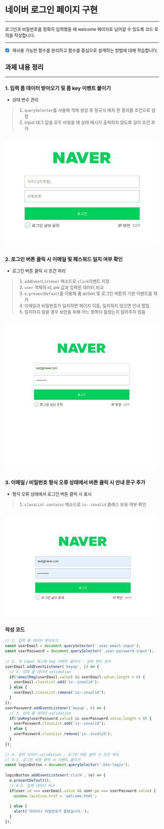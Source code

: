 # 네이버 로그인 페이지 구현

---

로그인과 비밀번호를 정확히 입력했을 때 welcome 페이지로 넘어갈 수 있도록 코드 로직을 작성합니다.


---
- [x] 재사용 가능한 함수를 분리하고 함수를 중심으로 설계하는 방법에 대해 학습합니다.



## 과제 내용 정리
---
### 1. 입력 폼 데이터 받아오기 및 폼 key 이벤트 붙이기
*  상태 변수 관리
> 1. `querySelector`를 사용해 객체 생성 후 정규식 매치 한 결과를 조건으로 설정 <br />
> 2. input 태그 값을 모두 비웠을 때 상태 메시지 출력하지 않도록 길이 조건 추가

![커밋1](./screenshot/1.gif)
---
### 2. 로그인 버튼 클릭 시 이메일 및 패스워드 일치 여부 확인
* 로그인 버튼 클릭 시 조건 처리
> 1. `addEventListener` 메소드로 `click`이벤트 지정 <br />
> 2. `user` 객체의 id, pw 값과 입력된 데이터 비교 <br />
> 3. `e.preventDefault`를 이용해 폼 action 및 로그인 버튼의 기본 이벤트를 제거 <br />
> 4. 이메일과 비밀번호가 일치하면 페이지 이동, 일치하지 않으면 안내 팝업 <br />
> 5. 일치하지 않을 경우 보안을 위해 어느 항목이 틀렸는지 알려주지 않음 <br />

![커밋2](./screenshot/2.gif)
---
### 3. 이메일 / 비밀번호 형식 오류 상태에서 버튼 클릭 시 안내 문구 추가
* 형식 오류 상태에서 로그인 버튼 클릭 시 표시
> 1. `classList.contains` 메소드로 `is--invalid` 클래스 보유 여부 확인 <br />

![커밋3](./screenshot/3.gif)
---

### 작성 코드
```js
// 1. 입력 폼 데이터 받아오기
const userEmail = document.querySelector('.user-email-input');
const userPassword = document.querySelector('.user-password-input');

// 2. 각 input 태그에 key 이벤트 붙이기 : 상태 변수 관리
userEmail.addEventListener('keyup', () => {
  // 3. 입력 폼 데이터 validation
  if(!emailReg(userEmail.value) && userEmail.value.length > 0) {
    userEmail.classList.add('is--invalid');
  } else {
    userEmail.classList.remove('is--invalid');
  }
});
userPassword.addEventListener('keyup', () => {
  // 3. 입력 폼 데이터 validation
  if(!pwReg(userPassword.value) && userPassword.value.length > 0) {
    userPassword.classList.add('is--invalid');
  } else {
    userPassword.classList.remove('is--invalid');
  }
});

// 4. 입력 데이터 validation : 로그인 버튼 클릭 시 조건 처리
// 4-1. 로그인 버튼 클릭 시 이벤트 붙이기
const loginButton = document.querySelector('.btn-login');

loginButton.addEventListener('click', (e) => {
  e.preventDefault();
  // 4-2. 입력 데이터 비교
  if(user.id === userEmail.value && user.pw === userPassword.value) {
    window.location.href = 'welcome.html';

  } else {
    alert('아이디나 비밀번호가 틀렸습니다.');
  }
});
```





